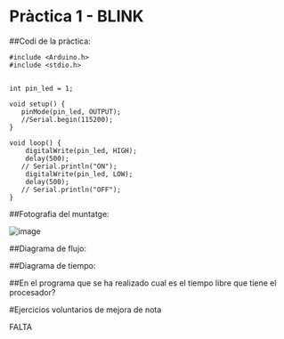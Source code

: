 # Pràctica 1 - BLINK



##Codi de la pràctica:


```
#include <Arduino.h>
#include <stdio.h>


int pin_led = 1;

void setup() {
   pinMode(pin_led, OUTPUT);
   //Serial.begin(115200);
}

void loop() {
    digitalWrite(pin_led, HIGH);
    delay(500);
   // Serial.println("ON");
    digitalWrite(pin_led, LOW);
    delay(500);
   // Serial.println("OFF");
}
```




##Fotografia del muntatge:

![image](https://user-images.githubusercontent.com/125595278/228271323-8b68768b-2fe1-4682-969f-68d08eb3e5ee.png)





##Diagrama de flujo:






##Diagrama de tiempo:








##En el programa que se ha realizado cual es el tiempo libre que tiene el procesador?







#Ejercicios voluntarios de mejora de nota

FALTA

